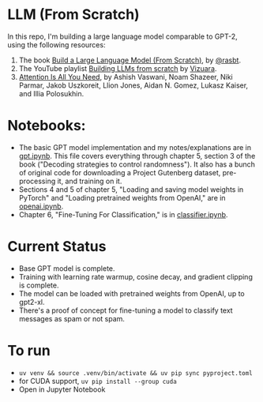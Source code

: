 # LLM (From Scratch)

In this repo, I'm building a large language model comparable to GPT-2, using the following resources:
1. The book [Build a Large Language Model (From Scratch)](https://www.manning.com/books/build-a-large-language-model-from-scratch), by [@rasbt](https://github.com/rasbt).
2. The YouTube playlist [Building LLMs from scratch](https://www.youtube.com/playlist?list=PLPTV0NXA_ZSgsLAr8YCgCwhPIJNNtexWu) by [Vizuara](https://www.youtube.com/@vizuara).
3. [Attention Is All You Need](https://arxiv.org/abs/1706.03762), by Ashish Vaswani, Noam Shazeer, Niki Parmar, Jakob Uszkoreit, Llion Jones, Aidan N. Gomez, Lukasz Kaiser, and Illia Polosukhin.

# Notebooks:
- The basic GPT model implementation and my notes/explanations are in [gpt.ipynb](./gpt.ipynb).
  This file covers everything through chapter 5, section 3 of the book ("Decoding strategies to control randomness").
  It also has a bunch of original code for downloading a Project Gutenberg dataset, pre-processing it, and training on it.
- Sections 4 and 5 of chapter 5, "Loading and saving model weights in PyTorch" and "Loading pretrained weights
  from OpenAI," are in [openai.ipynb](./openai.ipynb).
- Chapter 6, "Fine-Tuning For Classification," is in [classifier.ipynb](./classifier.ipynb).

# Current Status

- Base GPT model is complete.
- Training with learning rate warmup, cosine decay, and gradient clipping is complete.
- The model can be loaded with pretrained weights from OpenAI, up to gpt2-xl.
- There's a proof of concept for fine-tuning a model to classify text messages as spam or not spam.

# To run

- `uv venv && source .venv/bin/activate && uv pip sync pyproject.toml`
- for CUDA support, `uv pip install --group cuda`
- Open in Jupyter Notebook
